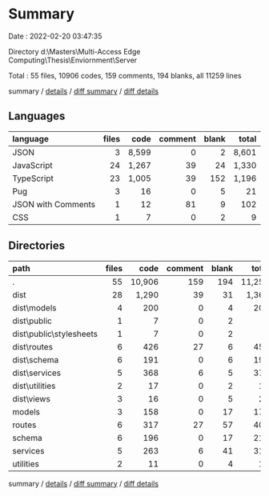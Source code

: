 # Summary

Date : 2022-02-20 03:47:35

Directory d:\Masters\Multi-Access Edge Computing\Thesis\Enviornment\Server

Total : 55 files,  10906 codes, 159 comments, 194 blanks, all 11259 lines

summary / [details](details.md) / [diff summary](diff.md) / [diff details](diff-details.md)

## Languages
| language | files | code | comment | blank | total |
| :--- | ---: | ---: | ---: | ---: | ---: |
| JSON | 3 | 8,599 | 0 | 2 | 8,601 |
| JavaScript | 24 | 1,267 | 39 | 24 | 1,330 |
| TypeScript | 23 | 1,005 | 39 | 152 | 1,196 |
| Pug | 3 | 16 | 0 | 5 | 21 |
| JSON with Comments | 1 | 12 | 81 | 9 | 102 |
| CSS | 1 | 7 | 0 | 2 | 9 |

## Directories
| path | files | code | comment | blank | total |
| :--- | ---: | ---: | ---: | ---: | ---: |
| . | 55 | 10,906 | 159 | 194 | 11,259 |
| dist | 28 | 1,290 | 39 | 31 | 1,360 |
| dist\models | 4 | 200 | 0 | 4 | 204 |
| dist\public | 1 | 7 | 0 | 2 | 9 |
| dist\public\stylesheets | 1 | 7 | 0 | 2 | 9 |
| dist\routes | 6 | 426 | 27 | 6 | 459 |
| dist\schema | 6 | 191 | 0 | 6 | 197 |
| dist\services | 5 | 368 | 6 | 5 | 379 |
| dist\utilities | 2 | 17 | 0 | 2 | 19 |
| dist\views | 3 | 16 | 0 | 5 | 21 |
| models | 3 | 158 | 0 | 17 | 175 |
| routes | 6 | 317 | 27 | 57 | 401 |
| schema | 6 | 196 | 0 | 17 | 213 |
| services | 5 | 263 | 6 | 41 | 310 |
| utilities | 2 | 11 | 0 | 4 | 15 |

summary / [details](details.md) / [diff summary](diff.md) / [diff details](diff-details.md)